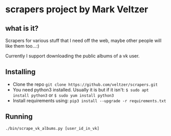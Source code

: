 # scrapers project by Mark Veltzer

## what is it?

Scrapers for various stuff that I need off the web, maybe other people will like them too...:)

Currently I support downloading the public albums of a vk user.

## Installing

* Clone the repo
  `git clone https://github.com/veltzer/scrapers.git`
* You need python3 installed. Usually it is but if it isn't:
  `$ sudo apt install python3`
  or
  `$ sudo yum install python3`
* Install requirements using:
  `pip3 install --upgrade -r requirements.txt`

## Running

  `./bin/scrape_vk_albums.py [user_id_in_vk]`
